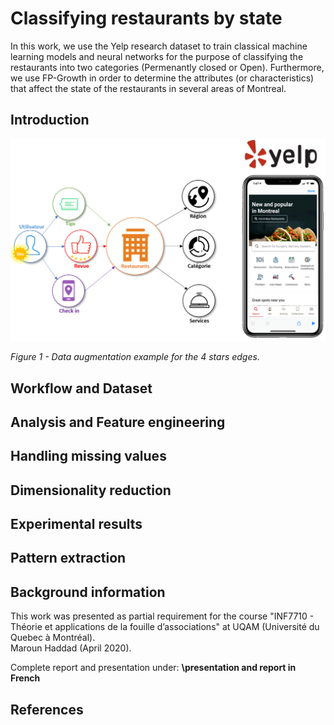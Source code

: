 # Classifying restaurants by state
In this work, we use the Yelp research dataset to train classical machine learning models and neural networks for the purpose of classifying the restaurants into two categories (Permenantly closed or Open). Furthermore, we use FP-Growth in order to determine the attributes (or characteristics) that affect the state of the restaurants in several areas of Montreal.

## Introduction

<p align="center">
  <img src="https://github.com/MarounHaddad/Classifying-restaurants-by-state/blob/main/images/yelp.png">
</p>
 <p width = "20% align="center" " ><em>Figure 1 - Data augmentation example for the 4 stars edges.</em></p>
 
 
## Workflow and Dataset

## Analysis and Feature engineering

## Handling missing values

## Dimensionality reduction

## Experimental results

## Pattern extraction

## Background information
This work was presented as partial requirement for the course "INF7710 - Théorie et applications de la fouille d’associations" at UQAM (Université du Quebec à Montréal).  
Maroun Haddad (April 2020).

Complete report and presentation under: **\presentation and report in French**

## References

